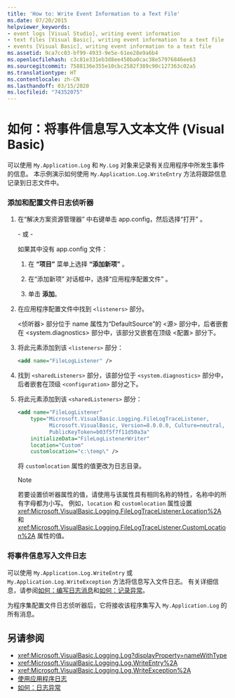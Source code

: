 ```yaml
---
title: 'How to: Write Event Information to a Text File'
ms.date: 07/20/2015
helpviewer_keywords:
- event logs [Visual Studio], writing event information
- text files [Visual Basic], writing event information to a text file
- events [Visual Basic], writing event information to a text file
ms.assetid: 9ca7cc03-bf99-4933-9e5e-61ee28e9a6b4
ms.openlocfilehash: c3c81e331eb3d8ee450ba0cac38e57976846ee63
ms.sourcegitcommit: 7588136e355e10cbc2582f389c90c127363c02a5
ms.translationtype: HT
ms.contentlocale: zh-CN
ms.lasthandoff: 03/15/2020
ms.locfileid: "74352075"
---
```

# <a name="how-to-write-event-information-to-a-text-file-visual-basic"></a>如何：将事件信息写入文本文件 (Visual Basic)

可以使用 `My.Application.Log` 和 `My.Log` 对象来记录有关应用程序中所发生事件的信息。 本示例演示如何使用 `My.Application.Log.WriteEntry` 方法将跟踪信息记录到日志文件中。

### <a name="to-add-and-configure-the-file-log-listener"></a>添加和配置文件日志侦听器

1. 在“解决方案资源管理器”  中右键单击 app.config，然后选择“打开”  。

     \- 或 -

     如果其中没有 app.config 文件：

    1. 在 **“项目”** 菜单上选择 **“添加新项”** 。

    2. 在“添加新项”  对话框中，选择“应用程序配置文件”  。

    3. 单击 **添加**。

2. 在应用程序配置文件中找到 `<listeners>` 部分。

     \<侦听器> 部分位于 name 属性为“DefaultSource”的 \<源> 部分中，后者嵌套在 \<system.diagnostics> 部分中，该部分又嵌套在顶级 \<配置> 部分下。

3. 将此元素添加到该 `<listeners>` 部分：

    ```xml
    <add name="FileLogListener" />
    ```

4. 找到 `<sharedListeners>` 部分，该部分位于 `<system.diagnostics>` 部分中，后者嵌套在顶级 `<configuration>` 部分之下。

5. 将此元素添加到该 `<sharedListeners>` 部分：

    ```xml
    <add name="FileLogListener"
        type="Microsoft.VisualBasic.Logging.FileLogTraceListener,
              Microsoft.VisualBasic, Version=8.0.0.0, Culture=neutral,
              PublicKeyToken=b03f5f7f11d50a3a"
        initializeData="FileLogListenerWriter"
        location="Custom"
        customlocation="c:\temp\" />
    ```

     将 `customlocation` 属性的值更改为日志目录。

    > [!NOTE]
    > 若要设置侦听器属性的值，请使用与该属性具有相同名称的特性，名称中的所有字母都为小写。 例如，`location` 和 `customlocation` 属性设置 <xref:Microsoft.VisualBasic.Logging.FileLogTraceListener.Location%2A> 和 <xref:Microsoft.VisualBasic.Logging.FileLogTraceListener.CustomLocation%2A> 属性的值。

### <a name="to-write-event-information-to-the-file-log"></a>将事件信息写入文件日志

可以使用 `My.Application.Log.WriteEntry` 或 `My.Application.Log.WriteException` 方法将信息写入文件日志。 有关详细信息，请参阅[如何：编写日志消息](../../../../visual-basic/developing-apps/programming/log-info/how-to-write-log-messages.md)和[如何：记录异常](../../../../visual-basic/developing-apps/programming/log-info/how-to-log-exceptions.md)。

为程序集配置文件日志侦听器后，它将接收该程序集写入 `My.Application.Log` 的所有消息。

## <a name="see-also"></a>另请参阅

- <xref:Microsoft.VisualBasic.Logging.Log?displayProperty=nameWithType>
- <xref:Microsoft.VisualBasic.Logging.Log.WriteEntry%2A>
- <xref:Microsoft.VisualBasic.Logging.Log.WriteException%2A>
- [使用应用程序日志](../../../../visual-basic/developing-apps/programming/log-info/working-with-application-logs.md)
- [如何：日志异常](../../../../visual-basic/developing-apps/programming/log-info/how-to-log-exceptions.md)
